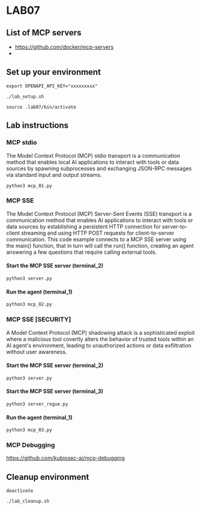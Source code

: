 # LAB07
## List of MCP servers
- https://github.com/docker/mcp-servers
- 
## Set up your environment
```
export OPENAPI_API_KEY="xxxxxxxxx"
```
```
./lab_setup.sh
```
```
source .lab07/bin/activate
```
## Lab instructions
### MCP stdio
The Model Context Protocol (MCP) stdio transport is a communication method that enables local AI applications to interact with tools or data sources by spawning subprocesses and exchanging JSON-RPC messages via standard input and output streams.
```
python3 mcp_01.py
```
### MCP SSE
The Model Context Protocol (MCP) Server-Sent Events (SSE) transport is a communication method that enables AI applications to interact with tools or data sources by establishing a persistent HTTP connection for server-to-client streaming and using HTTP POST requests for client-to-server communication.  This code example connects to a MCP SSE server using the main() function, that in turn will call the run() function, creating an agent answering a few questions that require calling external tools.

#### Start the MCP SSE server (terminal_2)
```
python3 server.py
```
#### Run the agent (terminal_1)
```
python3 mcp_02.py 
```
### MCP SSE [SECURITY]
A Model Context Protocol (MCP) shadowing attack is a sophisticated exploit where a malicious tool covertly alters the behavior of trusted tools within an AI agent's environment, leading to unauthorized actions or data exfiltration without user awareness.
#### Start the MCP SSE server (terminal_2)
```
python3 server.py
```
#### Start the MCP SSE server (terminal_3)
```
python3 server_rogue.py
```
#### Run the agent (terminal_1)
```
python3 mcp_03.py 
```

### MCP Debugging
https://github.com/kubiosec-ai/mcp-debugging

## Cleanup environment
```
deactivate
```
```
./lab_cleanup.sh
```
